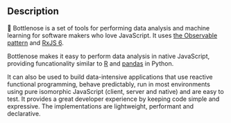 ## Description

🐬 Bottlenose is a set of tools for performing data analysis and machine learning for software makers who love JavaScript. It uses [the Observable pattern](http://reactivex.io/documentation/observable.html) and [RxJS 6](https://rxjs.dev).

Bottlenose makes it easy to perform data analysis in native JavaScript, providing funcationality similar to [R](https://www.r-project.org) and [pandas](https://pandas.pydata.org) in Python.

It can also be used to build data-intensive applications that use reactive functional programming, behave predictably, run in most environments using pure isomorphic JavaScript (client, server and native) and are easy to test. It provides a great developer experience by keeping code simple and expressive. The implementations are lightweight, performant and declarative.


